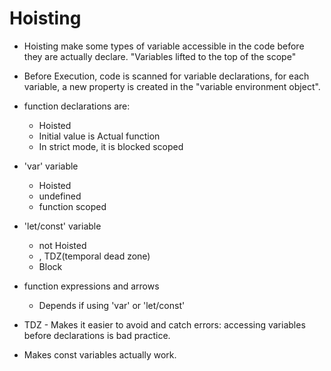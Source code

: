 # Hoisting

- Hoisting make some types of variable accessible in the code before they are actually declare.
  "Variables lifted to the top of the scope"

- Before Execution, code is scanned for variable declarations, for each variable, a new property is created in the
  "variable environment object".

- function declarations are:

  - Hoisted
  - Initial value is Actual function
  - In strict mode, it is blocked scoped

- 'var' variable

  - Hoisted
  - undefined
  - function scoped

- 'let/const' variable

  - not Hoisted
  - <uninitialized>, TDZ(temporal dead zone)
  - Block

- function expressions and arrows

  - Depends if using 'var' or 'let/const'

- TDZ - Makes it easier to avoid and catch errors: accessing variables before declarations is bad practice.
- Makes const variables actually work.
